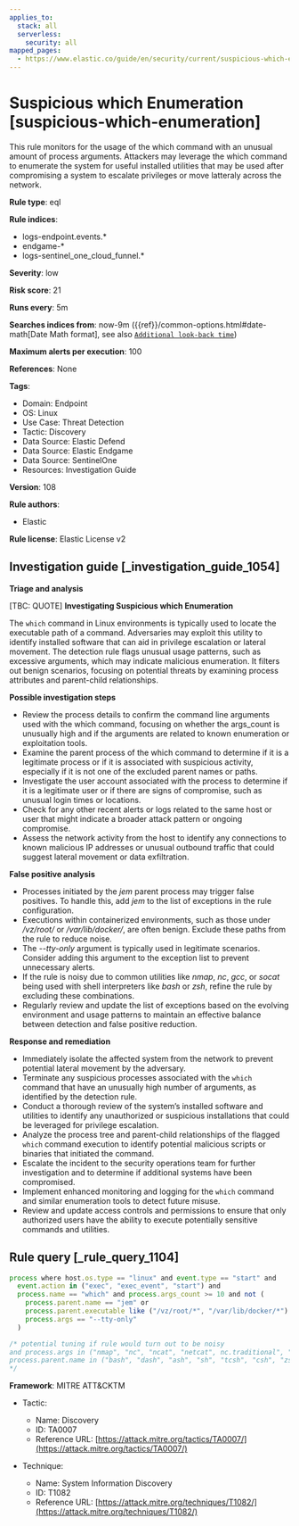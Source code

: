 ```yaml
---
applies_to:
  stack: all
  serverless:
    security: all
mapped_pages:
  - https://www.elastic.co/guide/en/security/current/suspicious-which-enumeration.html
---
```


# Suspicious which Enumeration [suspicious-which-enumeration]

This rule monitors for the usage of the which command with an unusual amount of process arguments. Attackers may leverage the which command to enumerate the system for useful installed utilities that may be used after compromising a system to escalate privileges or move latteraly across the network.

**Rule type**: eql

**Rule indices**:

* logs-endpoint.events.*
* endgame-*
* logs-sentinel_one_cloud_funnel.*

**Severity**: low

**Risk score**: 21

**Runs every**: 5m

**Searches indices from**: now-9m ({{ref}}/common-options.html#date-math[Date Math format], see also [`Additional look-back time`](docs-content://solutions/security/detect-and-alert/create-detection-rule.md#rule-schedule))

**Maximum alerts per execution**: 100

**References**: None

**Tags**:

* Domain: Endpoint
* OS: Linux
* Use Case: Threat Detection
* Tactic: Discovery
* Data Source: Elastic Defend
* Data Source: Elastic Endgame
* Data Source: SentinelOne
* Resources: Investigation Guide

**Version**: 108

**Rule authors**:

* Elastic

**Rule license**: Elastic License v2

## Investigation guide [_investigation_guide_1054]

**Triage and analysis**

[TBC: QUOTE]
**Investigating Suspicious which Enumeration**

The `which` command in Linux environments is typically used to locate the executable path of a command. Adversaries may exploit this utility to identify installed software that can aid in privilege escalation or lateral movement. The detection rule flags unusual usage patterns, such as excessive arguments, which may indicate malicious enumeration. It filters out benign scenarios, focusing on potential threats by examining process attributes and parent-child relationships.

**Possible investigation steps**

* Review the process details to confirm the command line arguments used with the which command, focusing on whether the args_count is unusually high and if the arguments are related to known enumeration or exploitation tools.
* Examine the parent process of the which command to determine if it is a legitimate process or if it is associated with suspicious activity, especially if it is not one of the excluded parent names or paths.
* Investigate the user account associated with the process to determine if it is a legitimate user or if there are signs of compromise, such as unusual login times or locations.
* Check for any other recent alerts or logs related to the same host or user that might indicate a broader attack pattern or ongoing compromise.
* Assess the network activity from the host to identify any connections to known malicious IP addresses or unusual outbound traffic that could suggest lateral movement or data exfiltration.

**False positive analysis**

* Processes initiated by the *jem* parent process may trigger false positives. To handle this, add *jem* to the list of exceptions in the rule configuration.
* Executions within containerized environments, such as those under */vz/root/* or */var/lib/docker/*, are often benign. Exclude these paths from the rule to reduce noise.
* The *--tty-only* argument is typically used in legitimate scenarios. Consider adding this argument to the exception list to prevent unnecessary alerts.
* If the rule is noisy due to common utilities like *nmap*, *nc*, *gcc*, or *socat* being used with shell interpreters like *bash* or *zsh*, refine the rule by excluding these combinations.
* Regularly review and update the list of exceptions based on the evolving environment and usage patterns to maintain an effective balance between detection and false positive reduction.

**Response and remediation**

* Immediately isolate the affected system from the network to prevent potential lateral movement by the adversary.
* Terminate any suspicious processes associated with the `which` command that have an unusually high number of arguments, as identified by the detection rule.
* Conduct a thorough review of the system’s installed software and utilities to identify any unauthorized or suspicious installations that could be leveraged for privilege escalation.
* Analyze the process tree and parent-child relationships of the flagged `which` command execution to identify potential malicious scripts or binaries that initiated the command.
* Escalate the incident to the security operations team for further investigation and to determine if additional systems have been compromised.
* Implement enhanced monitoring and logging for the `which` command and similar enumeration tools to detect future misuse.
* Review and update access controls and permissions to ensure that only authorized users have the ability to execute potentially sensitive commands and utilities.


## Rule query [_rule_query_1104]

```js
process where host.os.type == "linux" and event.type == "start" and
  event.action in ("exec", "exec_event", "start") and
  process.name == "which" and process.args_count >= 10 and not (
    process.parent.name == "jem" or
    process.parent.executable like ("/vz/root/*", "/var/lib/docker/*") or
    process.args == "--tty-only"
  )

/* potential tuning if rule would turn out to be noisy
and process.args in ("nmap", "nc", "ncat", "netcat", nc.traditional", "gcc", "g++", "socat") and
process.parent.name in ("bash", "dash", "ash", "sh", "tcsh", "csh", "zsh", "ksh", "fish")
*/
```

**Framework**: MITRE ATT&CKTM

* Tactic:

    * Name: Discovery
    * ID: TA0007
    * Reference URL: [https://attack.mitre.org/tactics/TA0007/](https://attack.mitre.org/tactics/TA0007/)

* Technique:

    * Name: System Information Discovery
    * ID: T1082
    * Reference URL: [https://attack.mitre.org/techniques/T1082/](https://attack.mitre.org/techniques/T1082/)



